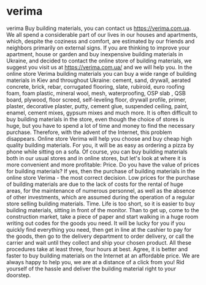 # verima
verima
Buy building materials, you can contact us https://verima.com.ua. We all spend a considerable part of our lives in our houses and apartments, which, despite the coziness and comfort, are estimated by our friends and neighbors primarily on external signs. If you are thinking to improve your apartment, house or garden and buy inexpensive building materials in Ukraine, and decided to contact the online store of building materials, we suggest you visit us at https://verima.com.ua/ and we will help you. In the online store Verima building materials you can buy a wide range of building materials in Kiev and throughout Ukraine: cement, sand, drywall, aerated concrete, brick, rebar, corrugated flooring, slate, rubiroid, euro roofing foam, foam plastic, mineral wool, mesh, waterproofing, OSP slab , QSB board, plywood, floor screed, self-leveling floor, drywall profile, primer, plaster, decorative plaster, putty, cement glue, suspended ceiling, paint, enamel, cement mixes, gypsum mixes and much more. It is often difficult to buy building materials in the store, even though the choice of stores is huge, but you have to spend a lot of time and money to find the necessary purchase. Therefore, with the advent of the Internet, this problem disappears. Online store Verima will help you choose and buy cheap high quality building materials. For you, it will be as easy as ordering a pizza by phone while sitting on a sofa. Of course, you can buy building materials both in our usual stores and in online stores, but let's look at where it is more convenient and more profitable:
 Price. Do you have the value of prices for building materials? If yes, then the purchase of building materials in the online store Verima - the most correct decision. Low prices for the purchase of building materials are due to the lack of costs for the rental of huge areas, for the maintenance of numerous personnel, as well as the absence of other investments, which are assumed during the operation of a regular store selling building materials.
 Time. Life is too short, so it is easier to buy building materials, sitting in front of the monitor. Than to get up, come to the construction market, take a piece of paper and start walking in a huge room writing out codes for the goods you need. It will be lucky for you if you quickly find everything you need, then get in line at the cashier to pay for the goods, then go to the delivery department to order delivery, or call the carrier and wait until they collect and ship your chosen product. All these procedures take at least three, four hours at best. Agree, it is better and faster to buy building materials on the Internet at an affordable price. We are always happy to help you, we are at a distance of a click from you! Rid yourself of the hassle and deliver the building material right to your doorstep.
